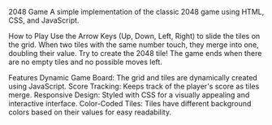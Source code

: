 2048 Game
A simple implementation of the classic 2048 game using HTML, CSS, and JavaScript.

How to Play
Use the Arrow Keys (Up, Down, Left, Right) to slide the tiles on the grid.
When two tiles with the same number touch, they merge into one, doubling their value.
Try to create the 2048 tile!
The game ends when there are no empty tiles and no possible moves left.

Features
Dynamic Game Board: The grid and tiles are dynamically created using JavaScript.
Score Tracking: Keeps track of the player's score as tiles merge.
Responsive Design: Styled with CSS for a visually appealing and interactive interface.
Color-Coded Tiles: Tiles have different background colors based on their values for easy readability.
